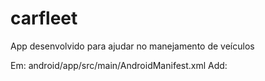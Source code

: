 # carfleet
App desenvolvido para ajudar no manejamento de veículos

Em: android/app/src/main/AndroidManifest.xml
Add: <meta-data android:name="com.google.android.geo.API_KEY" android:value="YOUR API_KEY"/>
